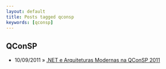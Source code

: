 ```yaml
---
layout: default
title: Posts tagged qconsp
keywords: [qconsp]
---
```

<h2 class="category">QConSP</h2>
<ul class="posts">
<li>
<p>
<span class="date">10/09/2011</span> &raquo; 
<a href="/blog/net-e-arquiteturas-modernas-na-qconsp-2011">.NET e Arquiteturas Modernas na QConSP 2011</a>
</p>
</li> 
</ul>
